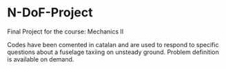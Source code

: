 # N-DoF-Project
Final Project for the course: Mechanics II

Codes have been comented in catalan and are used to respond to specific questions about a fuselage taxiing on unsteady ground. Problem definition is available on demand. 
